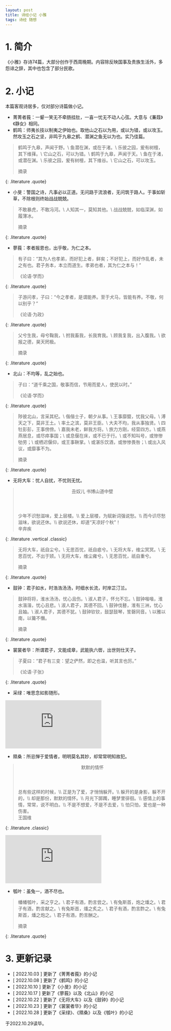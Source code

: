 ```yaml
---
layout: post
title: 诗经小记 小雅
tags: 诗经 随想
---
```


# 1. 简介

《小雅》存诗74篇，大部分创作于西周晚期。内容除反映国事及贵族生活外，多怨诽之辞，其中也包含了部分民歌。

# 2. 小记

本篇客观诗居多，仅对部分诗篇做小记。

- 菁菁者莪：一颦一笑无不牵肠挂肚，一喜一忧无不动人心弦。大意与《蒹葭》《静女》相同。
- 鹤鸣：师夷长技以制夷之伊始也。取他山之石以为用，或以为错，或以攻玉。然攻玉之石之坚，非鸣于九皋之鹤、潜渊之鱼无以为也。实乃佳篇。

> 鹤鸣于九皋，声闻于野。\\
> 鱼潜在渊，或在于渚。\\
> 乐彼之园，爰有树檀，其下维萚。\\
> 它山之石，可以为错。\\
> 鹤鸣于九皋，声闻于天。\\
> 鱼在于渚，或潜在渊。\\
> 乐彼之园，爰有树檀，其下维谷。\\
> 它山之石，可以攻玉。
> <footer>摘录</footer>
{: .literature .quote}

- 小旻：警国之诗，凡事必以正道。无问路于流浪者，无问筑于路人。于事如斩草，不除根则终始战战兢兢。

> 不敢暴虎，不敢冯河。\\
> 人知其一，莫知其他。\\
> 战战兢兢，如临深渊，如履薄冰。
> <footer>摘录</footer>
{: .literature .quote}

- 蓼莪：孝者报恩也，出乎敬，为仁之本。

> 有子曰：“其为人也孝弟，而好犯上者，鲜矣；不好犯上，而好作乱者，未之有也。君子务本，本立而道生。孝弟也者，其为仁之本与！”
> <footer>《论语·学而》</footer>
{: .literature .quote}

> 子游问孝，子曰：“今之孝者，是谓能养。至于犬马，皆能有养。不敬，何以别乎？”
> <footer>《论语·为政》</footer>
{: .literature .quote}

> 父兮生我，母兮鞠我，\\
> 拊我畜我，长我育我。\\
> 顾我复我，出入腹我。\\
> 欲报之德，昊天罔极。
> <footer>摘录</footer>
{: .literature .quote}

- 北山：不均等，乱之始也。

> 子曰：“道千乘之国，敬事而信，节用而爱人，使民以时。”
> <footer>《论语·学而》</footer>
{: .literature .quote}

> 陟彼北山，言采其杞。\\
> 偕偕士子，朝夕从事。\\
> 王事靡盬，忧我父母。\\
> 溥天之下，莫非王土。\\
> 率土之滨，莫非王臣。\\
> 大夫不均，我从事独贤。\\
> 四牡彭彭，王事傍傍。\\
> 嘉我未老，鲜我方将。\\
> 旅力方刚，经营四方。\\
> 或燕燕居息，或尽瘁事国；\\
> 或息偃在床，或不已于行。\\
> 或不知叫号，或惨惨劬劳；\\
> 或栖迟偃仰，或王事鞅掌。\\
> 或湛乐饮酒，或惨惨畏咎；\\
> 或出入风议，或靡事不为。
> <footer>摘录</footer>
{: .literature .quote}

- 无将大车：忧人自扰，不忧则无忧。

> <header>丑奴儿 书博山道中壁</header>
> 少年不识愁滋味，爱上层楼。\\
> 爱上层楼，为赋新词强说愁。\\
> 而今识尽愁滋味，欲说还休。\\
> 欲说还休，却道“天凉好个秋”！
> <footer>辛弃疾</footer>
{: .literature .vertical .classic}

> 无将大车，祇自尘兮。\\
> 无思百忧，祇自疷兮。\\
> 无将大车，维尘冥冥。\\
> 无思百忧，不出于颎。\\
> 无将大车，维尘雍兮。\\
> 无思百忧，祇自重兮。
> <footer>摘录</footer>
{: .literature .quote}

- 鼓钟：君子如水，时浩浩汤汤，时细水长流，时岸芷汀兰。

> 鼓钟将将，淮水汤汤，忧心且伤。\\
> 淑人君子，怀允不忘。\\
> 鼓钟喈喈，淮水湝湝，忧心且悲。\\
> 淑人君子，其德不回。\\
> 鼓钟伐鼛，淮有三洲，忧心且妯。\\
> 淑人君子，其德不犹。\\
> 鼓钟钦钦，鼓瑟鼓琴，笙磬同音。\\
> 以雅以南，以籥不僭。
> <footer>摘录</footer>
{: .literature .quote}

- 裳裳者华：所谓君子，文能成章，武能执六辔，出世则仕天子。

> 子夏曰：“君子有三变：望之俨然，即之也温，听其言也厉。”
> <footer>《论语·子张》</footer>
{: .literature .quote}

- 采绿：唯思念如影随形。

<div class="video-frame"><iframe src="https://www.youtube.com/embed/4Ah5gsjXVgo" title="YouTube video player" frameborder="0" allowfullscreen></iframe></div>

- 隰桑：所忌惮于爱情者，明明莫名其妙，却常常明知故犯。

> <header>默默的情怀</header>
> 总有些这样的时候，\\
> 正是为了爱，才悄悄躲开。\\
> 躲开的是身影，躲不开的，\\
> 却是那份，默默的情怀。\\
> 月光下踯躅，睡梦里徘徊。\\
> 感情上的事情，常常，说不明白。\\
> 不是不想爱，不是不去爱，\\
> 怕只怕，爱也是一种伤害。
> <footer>王国维</footer>
{: .literature .classic}

<div class="video-frame"><iframe src="https://www.youtube.com/embed/iFCkm_Egn1g" title="YouTube video player" frameborder="0" allowfullscreen></iframe></div>

- 瓠叶：虽兔一，酒不尽也。

> 幡幡瓠叶，采之亨之。\\
> 君子有酒，酌言尝之。\\
> 有兔斯首，炮之燔之。\\
> 君子有酒，酌言献之。\\
> 有兔斯首，燔之炙之。\\
> 君子有酒，酌言酢之。\\
> 有兔斯首，燔之炮之。\\
> 君子有酒，酌言酬之。
> <footer>摘录</footer>
{: .literature .quote}


# 3. 更新记录

- [ 2022.10.03 ] 更新了《菁菁者莪》的小记
- [ 2022.10.08 ] 更新了《鹤鸣》的小记
- [ 2022.10.10 ] 更新了《小旻》的小记
- [ 2022.10.17 ] 更新了《蓼莪》以及《北山》的小记
- [ 2022.10.22 ] 更新了《无将大车》以及《鼓钟》的小记
- [ 2022.10.23 ] 更新了《裳裳者华》的小记
- [ 2022.10.28 ] 更新了《采绿》、《隰桑》以及《瓠叶》的小记

于2022.10.29读毕。
